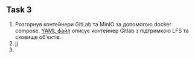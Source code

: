 ## Task 3
1. Розгорнув контейнери GitLab та MinIO за допомогою docker compose. [YAML файл](/docker-compose.yaml) описує контейнер Gitlab з підтримкою LFS та сховище об'єктів.
2. jj
3. 
